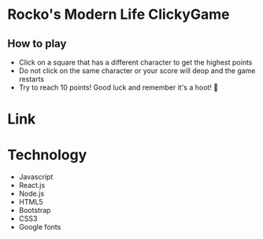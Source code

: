 # Rocko's Modern Life ClickyGame

## How to play
* Click on a square that has a different character to get the highest points
* Do not click on the same character or your score will deop and the game restarts
* Try to reach 10 points! Good luck and remember it's a hoot! 🐄


# Link


# Technology
* Javascript
* React.js
* Node.js
* HTML5
* Bootstrap
* CSS3
* Google fonts

